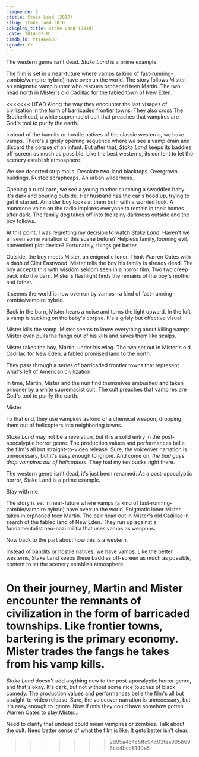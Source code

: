 ```yaml
---
:sequence: 2
:title: Stake Land (2010)
:slug: stake-land-2010
:display_title: Stake Land (2010)
:date: 2014-07-01
:imdb_id: tt1464580
:grade: C+
---
```


The western genre isn't dead. _Stake Land_ is a prime example.

The film is set in a near-future where vamps (a kind of fast-running-zombie/vampire hybrid) have overrun the world. The story follows Mister, an enigmatic vamp hunter who rescues orphaned teen Martin. The two head north in Mister's old Cadillac for the fabled town of New Eden.

<<<<<<< HEAD
Along the way they encounter the last visages of civilization in the form of barricaded frontier towns. They also cross The Brotherhood, a white supremacist cult that preaches that vampires are God's tool to purify the earth. 

Instead of the bandits or hostile natives of the classic westerns, we have vamps. There's a grisly opening sequence where we see a vamp drain and discard the corpse of an infant. But after that, _Stake Land_ keeps its baddies off-screen as much as possible. Like the best westerns, its content to let the scenery establish atmosphere. 

We see deserted strip malls. Desolate two-land blacktops. Overgrown buildings. Rusted scrapheaps. An urban wilderness.




Opening a rural barn, we see a young mother clutching a swaddled baby. It's dark and pouring outside. Her husband has the car's hood up, trying to get it started. An older boy looks at them both with a worried look. A monotone voice on the radio implores everyone to remain in their homes after dark. The family dog takes off into the rainy darkness outside and the boy follows.

At this point, I was regretting my decision to watch _Stake Land_. Haven't we all seen some variation of this scene before? Helpless family, looming evil, convenient plot device? Fortunately, things get better.

Outside, the boy meets Mister, an enigmatic loner. Think Warren Oates with a dash of Clint Eastwood. Mister tells the boy his family is already dead. The boy accepts this with wisdom seldom seen in a horror film. Two two creep back into the barn. Mister's flashlight finds the remains of the boy's mother and father. 

It seems the world is now overrun by vamps--a kind of fast-running-zombie/vampire hybrid. 

Back in the barn, Mister hears a noise and turns the light upward. In the loft, a vamp is sucking on the baby's corpse. It's a grisly but effective visual.

Mister kills the vamp. Mister seems to know everything about killing vamps. Mister even pulls the fangs out of his kills and saves them like scalps. 

Mister takes the boy, Martin, under his wing. The two set out in Mister's old Cadillac for New Eden, a fabled promised land to the north. 


They pass through a series of barricaded frontier towns that represent what's left of American civilization. 

In time, Martin, Mister and the nun find themselves ambushed and taken prisoner by a white supremacist cult. The cult preaches that vampires are God's tool to purify the earth. 

Mister 

To that end, they use vampires as kind of a chemical weapon, dropping them out of helicopters into neighboring towns.


_Stake Land_ may not be a revelation, but it is a solid entry in the post-apocalyptic horror genre. The production values and performances belie the film's all but straight-to-video release. Sure, the voiceover narration is unnecessary, but it's easy enough to ignore. And come on, _the bad guys drop vampires out of helicopters_. They had my ten bucks right there.

The western genre isn't dead, it's just been renamed. As a post-apocalyptic horror, Stake Land is a prime example.

Stay with me.

The story is set in near-future where vamps (a kind of fast-running-zombie/vampire hybrid) have overrun the world. Enigmatic loner Mister takes in orphaned teen Martin. The pair head out in Mister's old Cadillac in search of the fabled land of New Eden. They run up against a fundamentalist neo-nazi militia that uses vamps as weapons.

Now back to the part about how this is a western.

Instead of bandits or hostile natives, we have vamps. Like the better westerns, Stake Land keeps these baddies off-screen as much as possible, content to let the scenery establish atmosphere.

On their journey, Martin and Mister encounter the remnants of civilization in the form of barricaded townships. Like frontier towns, bartering is the primary economy. Mister trades the fangs he takes from his vamp kills.
=======
_Stake Land_ doesn't add anything new to the post-apocalyptic horror genre, and that's okay. It's dark, but not without some nice touches of black comedy. The production values and performances belie the film's all but straight-to-video release. Sure, the voiceover narration is unnecessary, but it's easy enough to ignore. Now if only they could have somehow gotten Warren Oates to play Mister...

Need to clarify that undead could mean vampires or zombies. Talk about the cult. Need better sense of what the film is like. It gets better isn't clear. 
>>>>>>> 2d95a4c4c5ffc94c03fea995b696c44bcc8140e5
